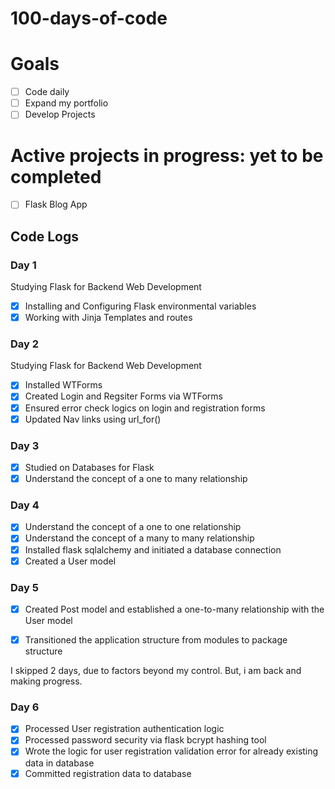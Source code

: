 # 100-days-of-code

# Goals
- [ ] Code daily
- [ ] Expand my portfolio
- [ ] Develop Projects

# Active projects in progress: yet to be completed
- [ ] Flask Blog App

## Code Logs

### Day 1
Studying Flask for Backend Web Development
- [x] Installing and Configuring Flask environmental variables
- [x] Working with Jinja Templates and routes

### Day 2
Studying Flask for Backend Web Development
- [x] Installed WTForms
- [x] Created Login and Regsiter Forms via WTForms
- [x] Ensured error check logics on login and registration forms
- [x] Updated Nav links using url_for()

### Day 3
- [x] Studied on Databases for Flask
- [x] Understand the concept of a one to many relationship

### Day 4
- [x] Understand the concept of a one to one relationship
- [x] Understand the concept of a many to many relationship
- [x] Installed flask sqlalchemy and initiated a database connection
- [x] Created a User model

### Day 5
- [x] Created Post model and established a one-to-many relationship with the User model
- [x] Transitioned the application structure from modules to package structure


I skipped 2 days, due to factors beyond my control. But, i am back and making progress.


### Day 6
- [x] Processed User registration authentication logic
- [x] Processed password security via flask bcrypt hashing tool
- [x] Wrote the logic for user registration validation error for already existing data in database
- [x] Committed registration data to database 